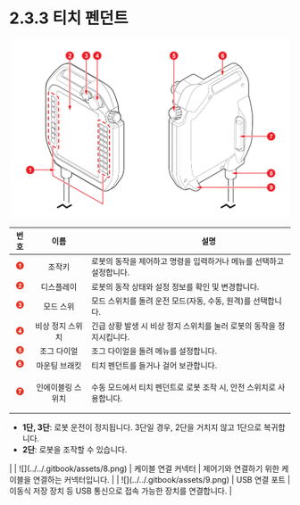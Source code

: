 # 2.3.3 티치 펜던트

![그림 12 티치 펜던트 앞면(좌) / 뒷면(우)](../../.gitbook/assets/tp_part_name.png)

|               **번호**               |        **이름**        | 　　　　　**설명**                                                                                                                                                                          |
| :--------------------------------: | :------------------: | ------------------------------------------------------------------------------------------------------------------------------------------------------------------------------------ |
|  ![](../../.gitbook/assets/1.png)  |          조작키         | 로봇의 동작을 제어하고 명령을 입력하거나 메뉴를 선택하고 설정합니다.                                                                                                                                               |
|  ![](../../.gitbook/assets/2.png)  |         디스플레이        | 로봇의 동작 상태와 설정 정보를 확인 및 변경합니다.                                                                                                                                                        |
|  ![](../../.gitbook/assets/3.png)  |         모드 스위        | 모드 스위치를 돌려 운전 모드(자동, 수동, 원격)를 선택합니다.                                                                                                                                                 |
|  ![](../../.gitbook/assets/4.png)  |       비상 정지 스위치      | 긴급 상황 발생 시 비상 정지 스위치를 눌러 로봇의 동작을 정지시킵니다.                                                                                                                                             |
|  ![](../../.gitbook/assets/5.png)  |        조그 다이얼        | 조그 다이얼을 돌려 메뉴를 설정합니다.                                                                                                                                                                |
|  ![](../../.gitbook/assets/6.png)  |        마운팅 브래킷       | 티치 펜던트를 들거나 걸어 보관합니다.                                                                                                                                                                |
|  ![](../../.gitbook/assets/7.png)  | 인에이블링 스위치            | <p>수동 모드에서 티치 펜던트로 로봇 조작 시, 안전 스위치로 사용합니다.
</p><ul><li><strong>1단, 3단</strong>: 로봇 운전이 정지됩니다. 3단일 경우, 2단을 거치지 않고 1단으로 복귀합니다.
</li><li><strong>2단</strong>: 로봇을 조작할 수 있습니다.</li></ul> |
|  ![](../../.gitbook/assets/8.png)  |     케이블 연결 커넥터       | 제어기와 연결하기 위한 케이블을 연결하는 커넥터입니다.                                                                                                                                                       |
|  ![](../../.gitbook/assets/9.png)  |       USB 연결 포트      | 이동식 저장 장치 등 USB 통신으로 접속 가능한 장치를 연결합니다.                                                                                                                                               |
